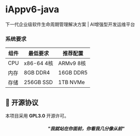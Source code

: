 # iAppv6-java

 下一代企业级软件生命周期管理解决方案 | AI增强型开发运维平台


### 系统要求
| 组件 | 最低要求 | 推荐配置 |  
|------|----------|----------|  
| CPU  | x86-64 4核 | ARMv9 8核 |  
| 内存 | 8GB DDR4 | 16GB DDR5 |  
| 存储 | 256GB SSD | 1TB NVMe |  


## 📜 开源协议
本项目采用 **GPL3.0** 开源许可。

<h5 align="center">"我就站在你面前，你看我几分像从前"<h5>